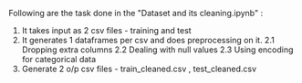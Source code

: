 Following are the task done in the "Dataset and its cleaning.ipynb" :
1. It takes input as 2 csv files - training and test
2. It generates 1 dataframes per csv and does preprocessing on it.
  2.1 Dropping extra columns
  2.2 Dealing with null values
  2.3 Using encoding for categorical data
3. Generate 2 o/p csv files - train_cleaned.csv , test_cleaned.csv
